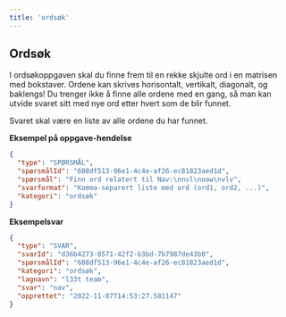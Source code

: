 ```yaml
---
title: 'ordsøk'
---
```


## Ordsøk

I ordsøkoppgaven skal du finne frem til en rekke skjulte ord i en matrisen med bokstaver.
Ordene kan skrives horisontalt, vertikalt, diagonalt, og baklengs!
Du trenger ikke å finne alle ordene med en gang, så man kan utvide svaret sitt med nye ord etter hvert som de blir funnet.

Svaret skal være en liste av alle ordene du har funnet.


**Eksempel på oppgave-hendelse**

```json
{
  "type": "SPØRSMÅL",
  "spørsmålId": "608df513-96e1-4c4e-af26-ec81823aed1d",
  "spørsmål": "Finn ord relatert til Nav:\nnsl\noaw\nvlv",
  "svarformat": "Komma-separert liste med ord (ord1, ord2, ...)",
  "kategori": "ordsøk"
}
```

**Eksempelsvar**

```json
{
  "type": "SVAR",
  "svarId": "d36b4273-0571-42f2-b3bd-7b7987de43b0",
  "spørsmålId": "608df513-96e1-4c4e-af26-ec81823aed1d",
  "kategori": "ordsøk",
  "lagnavn": "l33t team",
  "svar": "nav",
  "opprettet": "2022-11-07T14:53:27.581147"
}
```
